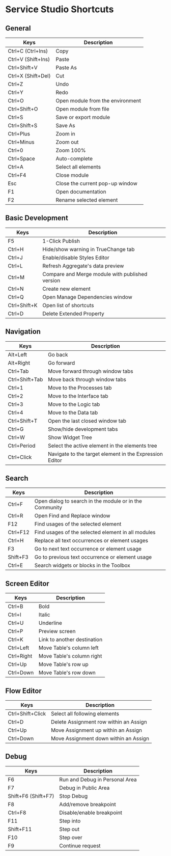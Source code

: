 ---
---

# Service Studio Shortcuts

## General

<table markdown="1">
<thead>
<tr>
<th>Keys</th>
<th>Description</th>
</tr>
</thead>
<tbody>
<tr>
<td>Ctrl+C
 (Ctrl+Ins)
</td>
<td>Copy</td>
</tr>
<tr>
<td>Ctrl+V
 (Shift+Ins)
</td>
<td>Paste</td>
</tr>
<tr>
<td>Ctrl+Shift+V
</td>
<td>Paste As</td>
</tr>
<tr>
<td>Ctrl+X
 (Shift+Del)
</td>
<td>Cut</td>
</tr>
<tr>
<td>Ctrl+Z
</td>
<td>Undo</td>
</tr>
<tr>
<td>Ctrl+Y
</td>
<td>Redo</td>
</tr>
<tr>
<td>Ctrl+O
</td>
<td>Open module from the environment</td>
</tr>
<tr>
<td>Ctrl+Shift+O
</td>
<td>Open module from file</td>
</tr>
<tr>
<td>Ctrl+S
</td>
<td>Save or export module</td>
</tr>
<tr>
<td>Ctrl+Shift+S
</td>
<td>Save As</td>
</tr>
<tr>
<td>Ctrl+Plus
</td>
<td>Zoom in</td>
</tr>
<tr>
<td>Ctrl+Minus
</td>
<td>Zoom out</td>
</tr>
<tr>
<td>Ctrl+0
</td>
<td>Zoom 100%</td>
</tr>
<tr>
<td>Ctrl+Space
</td>
<td>Auto-complete</td>
</tr>
<tr>
<td>Ctrl+A
</td>
<td>Select all elements</td>
</tr>
<tr>
<td>Ctrl+F4
</td>
<td>Close module</td>
</tr>
<tr>
<td>Esc
</td>
<td>Close the current pop-up window</td>
</tr>
<tr>
<td>F1
</td>
<td>Open documentation</td>
</tr>
<tr>
<td>F2
</td>
<td>Rename selected element</td>
</tr>
</tbody></table>

## Basic Development

<table markdown="1">
<thead>
<tr>
<th>Keys</th>
<th>Description</th>
</tr>
</thead>
<tbody>
<tr>
<td>F5
</td>
<td>1-Click Publish</td>
</tr>
<tr>
<td>Ctrl+H
</td>
<td>Hide/show warning in TrueChange tab</td>
</tr>
<tr>
<td>Ctrl+J
</td>
<td>Enable/disable Styles Editor</td>
</tr>
<tr>
<td>Ctrl+L
</td>
<td>Refresh Aggregate's data preview</td>
</tr>
<tr>
<td>Ctrl+M
</td>
<td>Compare and Merge module with published version</td>
</tr>
<tr>
<td>Ctrl+N
</td>
<td>Create new element</td>
</tr>
<tr>
<td>Ctrl+Q
</td>
<td>Open Manage Dependencies window</td>
</tr>
<tr>
<td>Ctrl+Shift+K
</td>
<td>Open list of shortcuts</td>
</tr>
<tr>
<td>Ctrl+D
</td>
<td>Delete Extended Property</td>
</tr>
</tbody></table>

## Navigation

<table markdown="1">
<thead>
<tr>
<th>Keys</th>
<th>Description</th>
</tr>
</thead>
<tbody>
<tr>
<td>Alt+Left
</td>
<td>Go back</td>
</tr>
<tr>
<td>Alt+Right
</td>
<td>Go forward</td>
</tr>
<tr>
<td>Ctrl+Tab
</td>
<td>Move forward through window tabs</td>
</tr>
<tr>
<td>Ctrl+Shift+Tab
</td>
<td>Move back through window tabs</td>
</tr>
<tr>
<td>Ctrl+1
</td>
<td>Move to the Processes tab</td>
</tr>
<tr>
<td>Ctrl+2
</td>
<td>Move to the Interface tab</td>
</tr>
<tr>
<td>Ctrl+3
</td>
<td>Move to the Logic tab</td>
</tr>
<tr>
<td>Ctrl+4
</td>
<td>Move to the Data tab</td>
</tr>
<tr>
<td>Ctrl+Shift+T
</td>
<td>Open the last closed window tab</td>
</tr>
<tr>
<td>Ctrl+G
</td>
<td>Show/hide development tabs</td>
</tr>
<tr>
<td>Ctrl+W
</td>
<td>Show Widget Tree</td>
</tr>
<tr>
<td>Ctrl+Period
</td>
<td>Select the active element in the elements tree</td>
</tr>
<tr>
<td>Ctrl+Click
</td>
<td>Navigate to the target element in the Expression Editor</td>
</tr>
</tbody></table>

## Search

<table markdown="1">
<thead>
<tr>
<th>Keys</th>
<th>Description</th>
</tr>
</thead>
<tbody>
<tr>
<td>Ctrl+F
</td>
<td>Open dialog to search in the module or in the Community</td>
</tr>
<tr>
<td>Ctrl+R
</td>
<td>Open Find and Replace window</td>
</tr>
<tr>
<td>F12
</td>
<td>Find usages of the selected element</td>
</tr>
<tr>
<td>Ctrl+F12
</td>
<td>Find usages of the selected element in all modules</td>
</tr>
<tr>
<td>Ctrl+H
</td>
<td>Replace all text occurrences or element usages</td>
</tr>
<tr>
<td>F3
</td>
<td>Go to next text occurrence or element usage</td>
</tr>
<tr>
<td>Shift+F3
</td>
<td>Go to previous text occurrence or element usage</td>
</tr>
<tr>
<td>Ctrl+E
</td>
<td>Search widgets or blocks in the Toolbox</td>
</tr>
</tbody></table>

## Screen Editor

<table markdown="1">
<thead>
<tr>
<th>Keys</th>
<th>Description</th>
</tr>
</thead>
<tbody>
<tr>
<td>Ctrl+B
</td>
<td>Bold</td>
</tr>
<tr>
<td>Ctrl+I
</td>
<td>Italic</td>
</tr>
<tr>
<td>Ctrl+U
</td>
<td>Underline</td>
</tr>
<tr>
<td>Ctrl+P
</td>
<td>Preview screen</td>
</tr>
<tr>
<td>Ctrl+K
</td>
<td>Link to another destination</td>
</tr>
<tr>
<td>Ctrl+Left
</td>
<td>Move Table's column left</td>
</tr>
<tr>
<td>Ctrl+Right
</td>
<td>Move Table's column right</td>
</tr>
<tr>
<td>Ctrl+Up
</td>
<td>Move Table's row up</td>
</tr>
<tr>
<td>Ctrl+Down
</td>
<td>Move Table's row down</td>
</tr>
</tbody></table>

## Flow Editor

<table markdown="1">
<thead>
<tr>
<th>Keys</th>
<th>Description</th>
</tr>
</thead>
<tbody>
<tr>
<td>Ctrl+Shift+Click
</td>
<td>Select all following elements</td>
</tr>
<tr>
<td>Ctrl+D
</td>
<td>Delete Assignment row within an Assign</td>
</tr>
<tr>
<td>Ctrl+Up
</td>
<td>Move Assignment up within an Assign</td>
</tr>
<tr>
<td>Ctrl+Down
</td>
<td>Move Assignment down within an Assign</td>
</tr>
</tbody></table>

## Debug

<table markdown="1">
<thead>
<tr>
<th>Keys</th>
<th>Description</th>
</tr>
</thead>
<tbody>
<tr>
<td>F6
</td>
<td>Run and Debug in Personal Area</td>
</tr>
<tr>
<td>F7
</td>
<td>Debug in Public Area</td>
</tr>
<tr>
<td>Shift+F6
 (Shift+F7)
</td>
<td>Stop Debug</td>
</tr>
<tr>
<td>F8
</td>
<td>Add/remove breakpoint</td>
</tr>
<tr>
<td>Ctrl+F8
</td>
<td>Disable/enable breakpoint</td>
</tr>
<tr>
<td>F11
</td>
<td>Step into</td>
</tr>
<tr>
<td>Shift+F11
</td>
<td>Step out</td>
</tr>
<tr>
<td>F10
</td>
<td>Step over</td>
</tr>
<tr>
<td>F9
</td>
<td>Continue request</td>
</tr>
</tbody></table>


